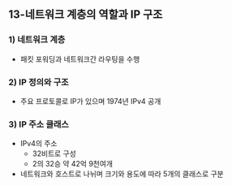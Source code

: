 ## 13-네트워크 계층의 역할과 IP 구조
### 1) 네트워크 계층
- 패킷 포워딩과 네트워크간 라우팅을 수행
### 2) IP 정의와 구조
- 주요 프로토콜로 IP가 있으며 1974년 IPv4 공개
### 3) IP 주소 클래스
- IPv4의 주소
    - 32비트로 구성
    - 2의 32승 약 42억 9천여개
- 네트워크와 호스트로 나뉘며 크기와 용도에 따라 5개의 클래스로 구분